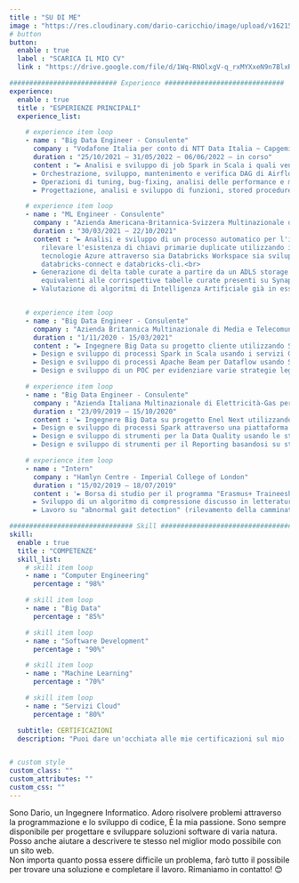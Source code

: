 ```yaml
---
title : "SU DI ME"
image : "https://res.cloudinary.com/dario-caricchio/image/upload/v1621548143/backgrounds/portrait_dlnmps.jpg" # "images/backgrounds/portrait.jpg"
# button
button:
  enable : true
  label : "SCARICA IL MIO CV"
  link : "https://drive.google.com/file/d/1Wq-RNOlxgV-q_rxMYXxeN9n7BlxRGQE7/view?usp=sharing"

########################### Experience ##############################
experience:
  enable : true
  title : "ESPERIENZE PRINCIPALI"
  experience_list:

    # experience item loop
    - name : "Big Data Engineer - Consulente"
      company : "Vodafone Italia per conto di NTT Data Italia ~ Capgemini"
      duration : "25/10/2021 – 31/05/2022 ~ 06/06/2022 – in corso"
      content : "► Analisi e sviluppo di job Spark in Scala i quali vengono eseguiti su cluster Dataproc su GCP al fine di processare dati presenti in Google Storage per mascherare informazioni sensibili.<br>
      ► Orchestrazione, sviluppo, mantenimento e verifica DAG di Airflow in Python con PySpark attraverso i servizi GCP quali Composer, Dataproc e Google Storage per l'analisi dei dati.<br>
      ► Operazioni di tuning, bug-fixing, analisi delle performance e miglioramento di job Spark preesistenti.<br>
      ► Progettazione, analisi e sviluppo di funzioni, stored procedures e tabelle in BigQuery usando SQL e vari connettori, come Airflow, Google Storage e Pyspark."

    # experience item loop
    - name : "ML Engineer - Consulente"
      company : "Azienda Americana-Britannica-Svizzera Multinazionale di Distribuzione Farmaceutica per conto di Azienda Italiana di Digital Solution"
      duration : "30/03/2021 – 22/10/2021"
      content : "► Analisi e sviluppo di un processo automatico per l'individuazione di inconsistenze dello schema e per
        rilevare l'esistenza di chiavi primarie duplicate utilizzando il linguaggio Python e PySpark e in generale le
        tecnologie Azure attraverso sia Databricks Workspace sia sviluppando in ambiente locale attraverso
        databricks-connect e databricks-cli.<br>
      ► Generazione di delta table curate a partire da un ADLS storage account curato; le tabelle finali sono
        equivalenti alle corrispettive tabelle curate presenti su Synapse (ADW).<br>
      ► Valutazione di algoritmi di Intelligenza Artificiale già in essere."


    # experience item loop
    - name : "Big Data Engineer - Consulente"
      company : "Azienda Britannica Multinazionale di Media e Telecomunicazioni (divisione tedesca e austriaca) per conto di Azienda Giapponese Multinazionale di Servizi IT e Consulenza (divisione italiana)"
      duration : "1/11/2020 - 15/03/2021"
      content : "► Ingegnere Big Data su progetto cliente utilizzando Scala e Java come linguaggi di programmazione e Google Cloud Platform.<br>
      ► Design e sviluppo di processi Spark in Scala usando i servizi GCP come Google Cloud Storage, Pub/Sub, Google DLP ed altri.<br>
      ► Design e sviluppo di processi Apache Beam per Dataflow usando SCIO, una libreria di Beam in Scala, Kafka e tecnologie GCS per l'elaborazione dei dati all'interno dell'ingestion layer in contesti sia batch che streaming.<br>
      ► Design e sviluppo di un POC per evidenziare varie strategie legate alla sicurezza dei precessi Dataflow attraverso Google KMS, DLP e la libreria crittografica Google Tink."

    # experience item loop
    - name : "Big Data Engineer - Consulente"
      company : "Azienda Italiana Multinazionale di Elettricità-Gas per conto di Azieda Francese Multinazionale di Servizi IT e Consulenza"
      duration : "23/09/2019 – 15/10/2020"
      content : '► Ingegnere Big Data su progetto Enel Next utilizzando Scala e Java come linguaggi di programmazione e ambiente Hadoop Cloudera.<br>
      ► Design e sviluppo di processi Spark attraverso una piattaforma Scala proprietaria costruita al di sopra dello Spark core.<br>
      ► Design e sviluppo di strumenti per la Data Quality usando le standard Spark Core API (spark 2.4.5 e Scala 2.11.12).<br>
      ► Design e sviluppo di strumenti per il Reporting basandosi su strumenti quali HIVE, Impala, file Parquet/ORC/Avro su S3 e HDFS al fine di ottenere la materializzazione dei dataset, Data Visualization e CSV/Excel file export.'

    # experience item loop
    - name : "Intern"
      company : "Hamlyn Centre - Imperial College of London"
      duration : "15/02/2019 – 18/07/2019"
      content : '► Borsa di studio per il programma "Erasmus+ Traineeship BET for jobs".<br>
      ► Sviluppo di un algoritmo di compressione discusso in letteratura per sensori ECG con linguaggio di programmazione C.<br>
      ► Lavoro su "abnormal gait detection" (rilevamento della camminata anomala) usando il linguaggio di programmazione Python e relative librerie, combinando algoritmi di machine learning con metodologie per il pre-processing, feature extraction, dataset creation, data visualization, discrete wavelet transformation e classificazione.'

############################### Skill #################################
skill:
  enable : true
  title : "COMPETENZE"
  skill_list:
    # skill item loop
    - name : "Computer Engineering"
      percentage : "98%"

    # skill item loop
    - name : "Big Data"
      percentage : "85%"

    # skill item loop
    - name : "Software Development"
      percentage : "90%"

    # skill item loop
    - name : "Machine Learning"
      percentage : "70%"

    # skill item loop
    - name : "Servizi Cloud"
      percentage : "80%"

  subtitle: CERTIFICAZIONI
  description: "Puoi dare un'occhiata alle mie certificazioni sul mio [Profilo Linkedin](https://www.linkedin.com/in/dariocaricchio/details/certifications/)."


# custom style
custom_class: ""
custom_attributes: ""
custom_css: ""
---
```


Sono Dario, un Ingegnere Informatico. Adoro risolvere problemi attraverso la programmazione e lo sviluppo di codice, È la mia passione. Sono sempre disponibile per progettare e sviluppare soluzioni software di varia natura. Posso anche aiutare a descrivere te stesso nel miglior modo possibile con un sito web.<br>Non importa quanto possa essere difficile un problema, farò tutto il possibile per trovare una soluzione e completare il lavoro. Rimaniamo in contatto! 😊

